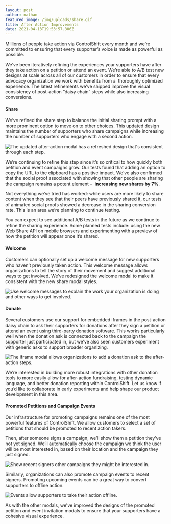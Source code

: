 ```yaml
---
layout: post
author: nathan
featured_image: /img/uploads/share.gif
title: After Action Improvements
date: 2021-04-13T19:53:57.306Z
---
```

Millions of people take action via ControlShift every month and we’re committed to ensuring that every supporter’s voice is made as powerful as possible.

We’ve been iteratively refining the experiences your supporters have after they take action on a petition or attend an event. We’re able to A/B test new designs at scale across all of our customers in order to ensure that every advocacy organization we work with benefits from a  thoroughly optimized experience. The latest refinements we’ve shipped improve the visual consistency of post-action “daisy chain” steps while also increasing conversions.  

#### Share

We’ve refined the share step to balance the initial sharing prompt with a more prominent option to move on to other choices. This updated design maintains the number of supporters who share campaigns while increasing the number of supporters who engage with a second action.

![The updated after-action modal has a refreshed design that's consistent through each step.](/img/uploads/share.gif "The updated after-action modal has a refreshed design that's consistent through each step.")

We’re continuing to refine this step since it’s so critical to how quickly both petition and event campaigns grow. Our tests found that adding an option to copy the URL to the clipboard has a positive impact. We’ve also confirmed that the social proof associated with showing that other people are sharing the campaign remains a potent element –  **increasing new shares by 7%**.

Not everything we’ve tried has worked: while users are more likely to share content when they see that their peers have previously shared it, our tests of animated social proofs showed a decrease in the sharing conversion rate. This is an area we’re planning to continue testing.

You can expect to see additional A/B tests in the future as we continue to refine the sharing experience. Some planned tests include: using the new Web Share API on mobile browsers and experimenting with a preview of how the petition will appear once it’s shared. 

#### Welcome

Customers can optionally set up a welcome message for new supporters who haven’t previously taken action. This welcome message allows organizations to tell the story of their movement and suggest additional ways to get involved. We’ve redesigned the welcome modal to make it consistent with the new share modal styles.

![Use welcome messages to explain the work your organization is doing and other ways to get involved.](/img/uploads/welcome.png "Use welcome messages to explain the work your organization is doing and other ways to get involved.")

#### Donate

Several customers use our support for embedded iframes in the post-action daisy chain to ask their supporters for donations after they sign a petition or attend an event using third-party donation software. This works particularly well when the donation ask is connected back to the campaign the supporter just participated in, but we’ve also seen customers experiment with generic asks to support broader organizing. 

![The iframe modal allows organizations to add a donation ask to the after-action steps.](/img/uploads/screen-shot-2021-04-13-at-4.16.15-pm.png "The iframe modal allows organizations to add a donation ask to the after-action steps.")

We’re interested in building more robust integrations with other donation tools to more easily allow for after-action fundraising, testing dynamic language, and better donation reporting within ControlShift. Let us know if you’d like to collaborate in early experiments and help shape our product development in this area. 

#### Promoted Petitions and Campaign Events

Our infrastructure for promoting campaigns remains one of the most powerful features of ControlShift. We allow customers to select a set of petitions that should be promoted to recent action takers. 

Then, after someone signs a campaign, we’ll show them a petition they’ve not yet signed. We’ll automatically choose the campaign we think the user will be most interested in, based on their location and the campaign they just signed.

![Show recent signers other campaigns they might be interested in.](/img/uploads/promoted.png "Show recent signers other campaigns they might be interested in.")

Similarly, organizations can also promote campaign events to recent signers. Promoting upcoming events can be a great way to convert supporters to offline action. 

![Events allow supporters to take their action offline. ](/img/uploads/screen-shot-2021-04-13-at-4.21.36-pm.png "Events allow supporters to take their action offline. ")

As with the other modals, we’ve improved the designs of the promoted petition and event invitation modals to ensure that your supporters have a cohesive visual experience.